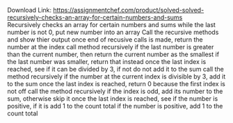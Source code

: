 Download Link: https://assignmentchef.com/product/solved-solved-recursively-checks-an-array-for-certain-numbers-and-sums
<br>
Recursively checks an array for certain numbers and sums while the last number is not 0, put new number into an array Call the recursive methods and show thier output once end of recusive calls is made, return the number at the index call method recursively if the last number is greater than the current number, then return the current number as the smallest if the last number was smaller, return that instead once the last index is reached, see if it can be divided by 3, if not do not add it to the sum call the method recursively if the number at the current index is divisible by 3, add it to the sum once the last index is reached, return 0 because the first index is not off call the method recursively if the index is odd, add its number to the sum, otherwise skip it once the last index is reached, see if the number is positive, if it is add 1 to the count total if the number is positive, add 1 to the count total